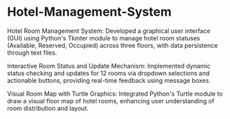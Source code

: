 # Hotel-Management-System
Hotel Room Management System: Developed a graphical user interface (GUI) using Python's Tkinter module to manage hotel room statuses (Available, Reserved, Occupied) across three floors, with data persistence through text files.

Interactive Room Status and Update Mechanism: Implemented dynamic status checking and updates for 12 rooms via dropdown selections and actionable buttons, providing real-time feedback using message boxes.

Visual Room Map with Turtle Graphics: Integrated Python's Turtle module to draw a visual floor map of hotel rooms, enhancing user understanding of room distribution and layout.
